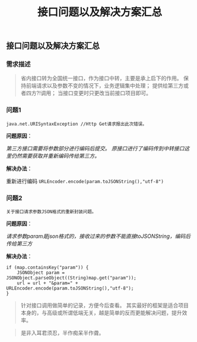 ﻿---
title: 接口问题以及解决方案汇总
tag: 接口
category: 接口
---

## 接口问题以及解决方案汇总
### 需求描述
>省内接口转为全国统一接口，作为接口中转，主要是承上启下的作用。
保持前端请求以及参数不变的情况下，业务逻辑集中处理；
提供给第三方或者四方?!调用；
当接口变更时只更改当前接口项目即可。

### 问题1
`java.net.URISyntaxException //Http Get请求报出此次错误。`

**问题原因**：

*第三方接口需要将参数部分进行编码后提交。 原接口进行了编码传到中转接口这里仍然需要获取并重新编码传给第三方。*

**解决办法**：

 重新进行编码
`URLEncoder.encode(param.toJSONString(),"utf-8")`
### 问题2
    关于接口请求参数JSON格式的重新封装问题。
**问题原因**：

*请求参数param是json格式的，接收过来的参数不能直接toJSONString，编码后传给第三方*

**解决办法**：
```#
if (map.containsKey("param")) {
	JSONObject param = JSONObject.parseObject((String)map.get("param"));
	url = url + "&param=" + URLEncoder.encode(param.toJSONString(),"utf-8");
}
```
> 针对接口调用做简单的记录，方便今后查看。
> 其实最好的框架是适合项目本身的，与高级或所谓低端无关，越是简单的反而更能解决问题，提升效率。



>是非入耳君须忍，半作痴呆半作聋。 

